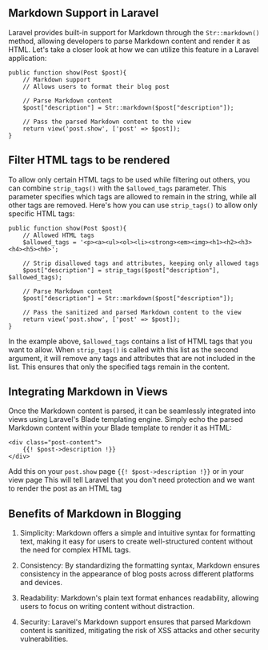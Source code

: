 ## Markdown Support in Laravel

Laravel provides built-in support for Markdown through the `Str::markdown()` method, allowing developers to parse Markdown content and render it as HTML. Let's take a closer look at how we can utilize this feature in a Laravel application:

```
public function show(Post $post){
    // Markdown support
    // Allows users to format their blog post

    // Parse Markdown content
    $post["description"] = Str::markdown($post["description"]);

    // Pass the parsed Markdown content to the view
    return view('post.show', ['post' => $post]);
}
```

## Filter HTML tags to be rendered

To allow only certain HTML tags to be used while filtering out others, you can combine
`strip_tags()` with the `$allowed_tags` parameter.
This parameter specifies which tags are allowed to remain in the string,
while all other tags are removed. Here's how you can use `strip_tags()` to allow only specific HTML tags:

```
public function show(Post $post){
    // Allowed HTML tags
    $allowed_tags = '<p><a><ul><ol><li><strong><em><img><h1><h2><h3><h4><h5><h6>';

    // Strip disallowed tags and attributes, keeping only allowed tags
    $post["description"] = strip_tags($post["description"], $allowed_tags);

    // Parse Markdown content
    $post["description"] = Str::markdown($post["description"]);

    // Pass the sanitized and parsed Markdown content to the view
    return view('post.show', ['post' => $post]);
}
```

In the example above, `$allowed_tags` contains a list of HTML tags that you want to allow. When `strip_tags()` is called with this list as the second argument, it will remove any tags and attributes that are not included in the list. This ensures that only the specified tags remain in the content.

## Integrating Markdown in Views

Once the Markdown content is parsed, it can be seamlessly integrated into views using Laravel's Blade templating engine. Simply echo the parsed Markdown content within your Blade template to render it as HTML:

```
<div class="post-content">
    {{! $post->description !}}
</div>
```

Add this on your `post.show` page `{{! $post->description !}}` or in your view page
This will tell Laravel that you don't need protection and we want to render the post as an HTML tag

## Benefits of Markdown in Blogging

1. Simplicity:
   Markdown offers a simple and intuitive syntax for formatting text, making it easy for users to create well-structured content without the need for complex HTML tags.

2. Consistency:
   By standardizing the formatting syntax, Markdown ensures consistency in the appearance of blog posts across different platforms and devices.

3. Readability:
   Markdown's plain text format enhances readability, allowing users to focus on writing content without distraction.

4. Security:
   Laravel's Markdown support ensures that parsed Markdown content is sanitized, mitigating the risk of XSS attacks and other security vulnerabilities.
